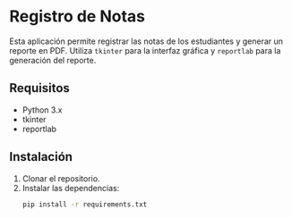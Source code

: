 # Registro de Notas

Esta aplicación permite registrar las notas de los estudiantes y generar un reporte en PDF. Utiliza `tkinter` para la interfaz gráfica y `reportlab` para la generación del reporte.

## Requisitos
- Python 3.x
- tkinter
- reportlab

## Instalación
1. Clonar el repositorio.
2. Instalar las dependencias:
   ```bash
   pip install -r requirements.txt